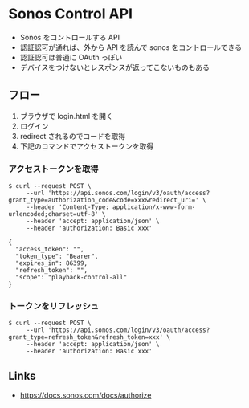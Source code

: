 # Sonos Control API

- Sonos をコントロールする API
- 認証認可が通れば、外から API を読んで sonos をコントロールできる
- 認証認可は普通に OAuth っぽい
- デバイスをつけないとレスポンスが返ってこないものもある

## フロー
1. ブラウザで login.html を開く
2. ログイン
3. redirect されるのでコードを取得
4. 下記のコマンドでアクセストークンを取得

### アクセストークンを取得
```console
$ curl --request POST \
     --url 'https://api.sonos.com/login/v3/oauth/access?grant_type=authorization_code&code=xxx&redirect_uri=' \
     --header 'Content-Type: application/x-www-form-urlencoded;charset=utf-8' \
     --header 'accept: application/json' \
     --header 'authorization: Basic xxx'

{
  "access_token": "",
  "token_type": "Bearer",
  "expires_in": 86399,
  "refresh_token": "",
  "scope": "playback-control-all"
}
```

### トークンをリフレッシュ
```console
$ curl --request POST \
     --url 'https://api.sonos.com/login/v3/oauth/access?grant_type=refresh_token&refresh_token=xxx' \
     --header 'accept: application/json' \
     --header 'authorization: Basic xxx'
```

## Links
- https://docs.sonos.com/docs/authorize
